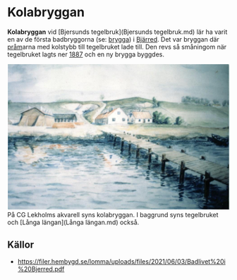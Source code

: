 # Kolabryggan

**Kolabryggan** vid [Bjersunds tegelbruk](Bjersunds tegelbruk.md) lär ha varit en av de första badbryggorna (se: [brygga](brygga.md)) i [Bjärred](Bjärred.md). Det var bryggan där [pråm](pråm.md)arna med kolstybb till tegelbruket lade till. Den revs så småningom när tegelbruket lagts ner [1887](1887.md) och en ny brygga byggdes.

![Kolabryggan_001](images/Kolabryggan_001.png)
På CG Lekholms akvarell syns kolabryggan. I baggrund syns tegelbruket och [Långa längan](Långa längan.md) också.

## Källor

* <https://filer.hembygd.se/lomma/uploads/files/2021/06/03/Badlivet%20i%20Bjerred.pdf>
